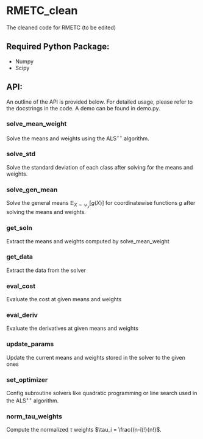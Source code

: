 # RMETC_clean
The cleaned code for RMETC (to be edited)

## Required Python Package:
* Numpy
* Scipy

## API:
An outline of the API is provided below. For detailed usage, please refer to the docstrings in the code. A demo can be found in demo.py.

### solve_mean_weight
Solve the means and weights using the $\text{ALS}^{++}$ algorithm.

### solve_std
Solve the standard deviation of each class after solving for the means and weights.

### solve_gen_mean
Solve the general means $\mathbb{E}_{X\sim\mathcal{D_j}}[g(X)]$ for coordinatewise functions $g$ after solving the means and weights.

### get_soln
Extract the means and weights computed by solve_mean_weight

### get_data
Extract the data from the solver

### eval_cost
Evaluate the cost at given means and weights

### eval_deriv
Evaluate the derivatives at given means and weights

### update_params
Update the current means and weights stored in the solver to the given ones

### set_optimizer
Config subroutine solvers like quadratic programming or line search used in the $\text{ALS}^{++}$ algorithm.

### norm_tau_weights
Compute the normalized $\tau$ weights $\tau_i = \frac{(n-i)!}{n!}$.
